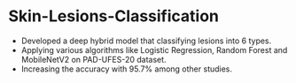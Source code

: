 # Skin-Lesions-Classification
- Developed a deep hybrid model that classifying lesions into 6 types.
- Applying various algorithms like Logistic Regression, Random Forest and MobileNetV2 on PAD-UFES-20 dataset.
- Increasing the accuracy with 95.7% among other studies.
